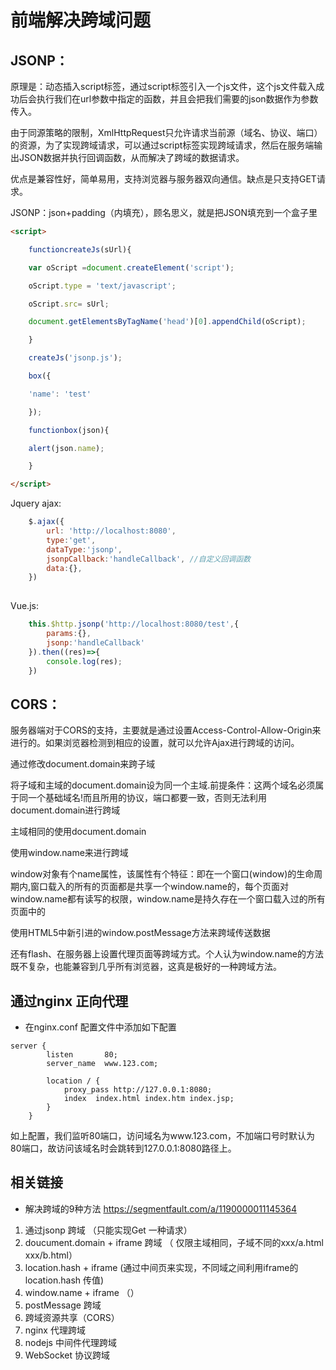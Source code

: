<!--
 * @Description: 
 * @Version: 2.0
 * @Autor: fengjiao
 * @Date: 2020-06-28 18:22:30
 * @LastEditors: fengjiao
 * @LastEditTime: 2020-08-27 16:38:56
--> 
# 前端解决跨域问题

## JSONP：

原理是：动态插入script标签，通过script标签引入一个js文件，这个js文件载入成功后会执行我们在url参数中指定的函数，并且会把我们需要的json数据作为参数传入。

由于同源策略的限制，XmlHttpRequest只允许请求当前源（域名、协议、端口）的资源，为了实现跨域请求，可以通过script标签实现跨域请求，然后在服务端输出JSON数据并执行回调函数，从而解决了跨域的数据请求。

优点是兼容性好，简单易用，支持浏览器与服务器双向通信。缺点是只支持GET请求。

JSONP：json+padding（内填充），顾名思义，就是把JSON填充到一个盒子里
```html
<script>

    functioncreateJs(sUrl){

    var oScript =document.createElement('script');

    oScript.type = 'text/javascript';

    oScript.src= sUrl;

    document.getElementsByTagName('head')[0].appendChild(oScript);

    }

    createJs('jsonp.js');

    box({

    'name': 'test'

    });

    functionbox(json){

    alert(json.name);

    }

</script>
```

Jquery ajax:
```js
    $.ajax({
        url: 'http://localhost:8080',
        type:'get',
        dataType:'jsonp',
        jsonpCallback:'handleCallback', //自定义回调函数
        data:{},
    })
 
```
Vue.js:
```js
    this.$http.jsonp('http://localhost:8080/test',{
        params:{},
        jsonp:'handleCallback'
    }).then((res)=>{
        console.log(res);
    })
```
## CORS：

服务器端对于CORS的支持，主要就是通过设置Access-Control-Allow-Origin来进行的。如果浏览器检测到相应的设置，就可以允许Ajax进行跨域的访问。

通过修改document.domain来跨子域

将子域和主域的document.domain设为同一个主域.前提条件：这两个域名必须属于同一个基础域名!而且所用的协议，端口都要一致，否则无法利用document.domain进行跨域

主域相同的使用document.domain

使用window.name来进行跨域

window对象有个name属性，该属性有个特征：即在一个窗口(window)的生命周期内,窗口载入的所有的页面都是共享一个window.name的，每个页面对window.name都有读写的权限，window.name是持久存在一个窗口载入过的所有页面中的

使用HTML5中新引进的window.postMessage方法来跨域传送数据

还有flash、在服务器上设置代理页面等跨域方式。个人认为window.name的方法既不复杂，也能兼容到几乎所有浏览器，这真是极好的一种跨域方法。


## 通过nginx 正向代理

- 在nginx.conf 配置文件中添加如下配置
```
server {
        listen       80;
        server_name  www.123.com;

        location / {
            proxy_pass http://127.0.0.1:8080;
            index  index.html index.htm index.jsp;
        }
    }
```

如上配置，我们监听80端口，访问域名为www.123.com，不加端口号时默认为80端口，故访问该域名时会跳转到127.0.0.1:8080路径上。

## 相关链接
- 解决跨域的9种方法 https://segmentfault.com/a/1190000011145364
1. 通过jsonp 跨域 （只能实现Get 一种请求）
2. doucument.domain + iframe 跨域 （ 仅限主域相同，子域不同的xxx/a.html xxx/b.html）
3. location.hash + iframe  (通过中间页来实现，不同域之间利用iframe的location.hash 传值)
4. window.name + iframe （）
5. postMessage 跨域
6. 跨域资源共享（CORS）
7. nginx 代理跨域
8. nodejs 中间件代理跨域
9. WebSocket 协议跨域